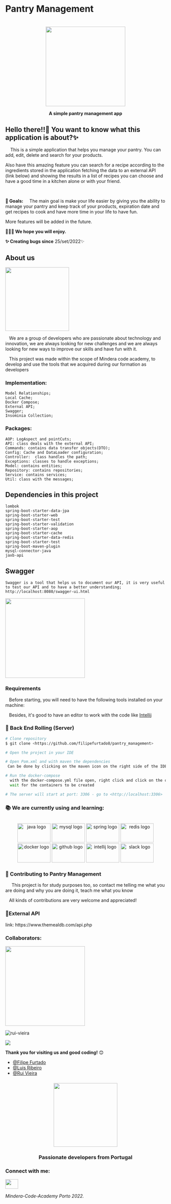 # Pantry Management

<h1 align="left"></h1>
<div align="center">
<img src="https://i.imgur.com/5jrrqqC.png" align="center" height="250" width="250" class="logo">

  </div>
    <strong>
       <p align="center"> A simple pantry management app </p> 
    </strong>

###

<h2 align="left">Hello there!!👋 You want to know what this application is about?✨  </h2>
<p align="left"> 
<p> &nbsp;&nbsp;&nbsp;
This is a simple application that helps you manage your pantry. You can add, edit, delete and search for your products.
 </p>
<p>Also have this amazing feature you can search for a recipe according to the ingredients stored in the application
fetching the data to an external API (link below) and showing the results in a list of recipes you can choose and have a
good time in a kitchen alone or with your friend. </p>
&nbsp

<strong>🎯 Goals:</strong>&nbsp;
&nbsp;&nbsp;
The main goal is make your life easier by giving you the ability to manage your pantry and keep track of your products,
expiration date and get recipes to cook and have more time in your life to have fun.

<p> More features will be added in the future. </p>
<strong>👨🏼‍🍳  We hope you will enjoy.</strong>

<strong>✨ Creating bugs since</strong> 25/set/2022✨

###

## About us

  <img height="200" src="https://c.tenor.com/wUSpGZumN0UAAAAM/applantic-code.gif"  />

<p align="left">
&nbsp;&nbsp;
We are a group of developers who are passionate about technology and innovation, we are always looking for new challenges
and we are always looking for new ways to improve our skills and have fun with it.</p>

<p align="left">
&nbsp;&nbsp;
This project was made within the scope of Mindera code academy, to develop and use the tools that we acquired during 
our formation as developers </p>

### Implementation:
```
Model Relationships;
Local Cache;
Docker Compose;
External API;
Swagger;
Insominia Collection;
```

### Packages:
```
AOP: LogAspect and pointCuts;
API: class deals with the external API;
Commands: contains data transfer objects(DTO);
Config: Cache and DataLoader configuration;
Controller:  class handles the path;
Exceptions: classes to handle exceptions;
Model: contains entities;
Repository: contains repositories;
Service: contains services;
Util: class with the messages;
```
## Dependencies in this project

```
lombok
spring-boot-starter-data-jpa
spring-boot-starter-web
spring-boot-starter-test
spring-boot-starter-validation
spring-boot-starter-aop
spring-boot-starter-cache
spring-boot-starter-data-redis
spring-boot-starter-test
spring-boot-maven-plugin
mysql-connector-java
jaxb-api

```
###
## Swagger
```
Swagger is a tool that helps us to document our API, it is very useful to test our API and to have a better understanding;
http://localhost:8080/swagger-ui.html
```
<img src="https://i.imgur.com/YDS1lNQ.png" align="center" height="250" width="250" class="logo">

### Requirements


&nbsp;&nbsp;
Before starting, you will need to have the following tools installed on your machine:

&nbsp;&nbsp;
Besides, it's good to have an editor to work with the code like [Intellij](https://www.jetbrains.com/idea/)

### 🎲 Back End Rolling  (Server)

```bash
# Clone repository
$ git clone <https://github.com/filipefurtado8/pantry_management>

# Open the project in your IDE 

# Open Pom.xml and with maven the dependencies
 Can be done by clicking on the maven icon on the right side of the IDE and clicking on the reload button

# Run the docker-compose
  with the docker-compose.yml file open, right click and click on the option "run docker-compose" and 
  wait for the containers to be created 

# The server will start at port: 3306 - go to <http://localhost:3306>


```

###

###

<h3 align="left">📚 We are currently using and learning:</h3>

<br clear="both">

<div align="center">
  <img src="https://cdn.jsdelivr.net/gh/devicons/devicon/icons/java/java-original.svg" height="60" width="104" alt="java logo"  />
  <img src="https://cdn.jsdelivr.net/gh/devicons/devicon/icons/mysql/mysql-original-wordmark.svg" height="60" width="104" alt="mysql logo"  />
  <img src="https://cdn.jsdelivr.net/gh/devicons/devicon/icons/spring/spring-original.svg" height="60" width="104" alt="spring logo"  />
  <img src="https://cdn.jsdelivr.net/gh/devicons/devicon/icons/redis/redis-original.svg" height="60" width="104" alt="redis logo"  />
  <img src="https://cdn.jsdelivr.net/gh/devicons/devicon/icons/docker/docker-plain-wordmark.svg" height="60" width="104" alt="docker logo"  />
  <img src="https://cdn.jsdelivr.net/gh/devicons/devicon/icons/github/github-original.svg" height="60" width="104" alt="github logo"  />
  <img src="https://cdn.jsdelivr.net/gh/devicons/devicon/icons/intellij/intellij-original.svg" height="60" width="104" alt="intellij logo"  />
  <img src="https://cdn.jsdelivr.net/gh/devicons/devicon/icons/slack/slack-original.svg" height="60" width="104" alt="slack logo"  />
</div>

###

<h3> 🤝
Contributing to Pantry Management</h3>

<p>&nbsp;&nbsp;&nbsp;&nbsp;
This project is for study purposes too, so contact me telling me what you are doing and why you are doing it, teach me what you know

&nbsp;&nbsp;
All kinds of contributions are very welcome and appreciated!

<h3>🔗External API </h3>
link: https://www.themealdb.com/api.php

<h3 align="left">Collaborators:</h3>


<a href="https://github.com/filipefurtado8/pantry_management/graphs/contributors">
  <img src="https://contrib.rocks/image?repo=filipefurtado8/pantry_management" width="250"/>
</a>
<p align="left"> <img src="https://komarev.com/ghpvc/?username=filipefurtado8&label=Profile%20views&color=0e75b6&style=flat" alt="rui-vieira" /> </p>

<div align="left"><img src="https://camo.githubusercontent.com/c48ed96f174cd8e3534870858ad9fed4abb094e0f7f3a6126c5567a82b5fd7f0/68747470733a2f2f696d672e736869656c64732e696f2f6175722f6c6963656e73652f616e64726f69642d73747564696f3f636f6c6f723d726564266c6162656c3d4c4943454e4345266c6f676f3d436f646543686566266c6f676f436f6c6f723d79656c6c6f77267374796c653d666c61742d737175617265"></div>

<strong>Thank you for visiting us and good coding!</strong> 😊

- [@Filipe Furtado](https://github.com/filipefurtado8)
- [@Luis Ribeiro](https://github.com/luisribeiro7)
- [@Rui Vieira](https://github.com/filipefurtado8)

###

<div align="center">
  <img height="200" src="https://c.tenor.com/_DOBjnGspYAAAAAC/code-coding.gif"  />
</div>
<h3 align="center"> Passionate developers from Portugal </h3>
<h3 align="left">Connect with me:</h3>
<p align="left">
<a href="https://linkedin.com/in/augusto-furtado-540108b7" target="blank"><img align="center" 
src="https://raw.githubusercontent.com/rahuldkjain/github-profile-readme-generator/master/src/images/icons/Social/linked-in-alt.svg" alt="" height="30" width="40" /></a>
</p>


_Mindera-Code-Academy Porto 2022._
